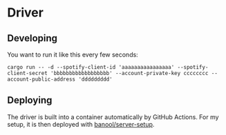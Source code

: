 # Driver

## Developing
You want to run it like this every few seconds:
```
cargo run -- -d --spotify-client-id 'aaaaaaaaaaaaaaaa' --spotify-client-secret 'bbbbbbbbbbbbbbbbbb' --account-private-key cccccccc --account-public-address 'ddddddddd'
```

## Deploying
The driver is built into a container automatically by GitHub Actions. For my setup, it is then deployed with [banool/server-setup](https://github.com/banool/server-setup).